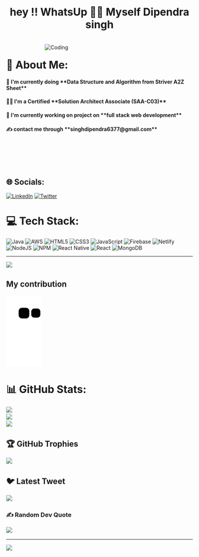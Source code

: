 <h1 align="center"> hey !! WhatsUp 👋👋 Myself Dipendra singh</h1><br>

<img align="right" alt="Coding" width="400" src="https://thumbs.gfycat.com/PointedFrequentImperatorangel-size_restricted.gif">

# 💫 About Me:
 <h4>🔭 I'm currently doing **Data Structure and Algorithm from Striver A2Z Sheet** </h4>
 <h4>🧑‍🎓 I'm a Certified **Solution Architect Associate (SAA-C03)**</h4> 
 <h4>👷 I'm currently working on project on **full stack web development** </h4>
 <h4>✍️ contact me through **singhdipendra6377@gmail.com** </h4>


<br>
<br>
<br>
<br>

## 🌐 Socials:
[![LinkedIn](https://img.shields.io/badge/LinkedIn-%230077B5.svg?logo=linkedin&logoColor=white)](https://www.linkedin.com/in/dipendra-singh-shekhawat-88369421b/) [![Twitter](https://img.shields.io/badge/Twitter-%231DA1F2.svg?logo=Twitter&logoColor=white)](https://twitter.com/https://twitter.com/Dipendr10444483) 

# 💻 Tech Stack:
![Java](https://img.shields.io/badge/java-%23ED8B00.svg?style=for-the-badge&logo=java&logoColor=white) ![AWS](https://img.shields.io/badge/AWS-%23FF9900.svg?style=for-the-badge&logo=amazon-aws&logoColor=white) ![HTML5](https://img.shields.io/badge/html5-%23E34F26.svg?style=for-the-badge&logo=html5&logoColor=white) ![CSS3](https://img.shields.io/badge/css3-%231572B6.svg?style=for-the-badge&logo=css3&logoColor=white) ![JavaScript](https://img.shields.io/badge/javascript-%23323330.svg?style=for-the-badge&logo=javascript&logoColor=%23F7DF1E) ![Firebase](https://img.shields.io/badge/firebase-%23039BE5.svg?style=for-the-badge&logo=firebase) ![Netlify](https://img.shields.io/badge/netlify-%23000000.svg?style=for-the-badge&logo=netlify&logoColor=#00C7B7) ![NodeJS](https://img.shields.io/badge/node.js-6DA55F?style=for-the-badge&logo=node.js&logoColor=white) ![NPM](https://img.shields.io/badge/NPM-%23000000.svg?style=for-the-badge&logo=npm&logoColor=white) ![React Native](https://img.shields.io/badge/react_native-%2320232a.svg?style=for-the-badge&logo=react&logoColor=%2361DAFB) ![React](https://img.shields.io/badge/react-%2320232a.svg?style=for-the-badge&logo=react&logoColor=%2361DAFB) ![MongoDB](https://img.shields.io/badge/MongoDB-%234ea94b.svg?style=for-the-badge&logo=mongodb&logoColor=white)

---
[![](https://visitcount.itsvg.in/api?id=Dipendra6377&icon=0&color=0)](https://visitcount.itsvg.in)

## My contribution
![snake gif](https://github.com/Dipendra6377/Dipendra6377/blob/output/github-contribution-grid-snake.svg)

# 📊 GitHub Stats:
![](https://github-readme-stats.vercel.app/api?username=Dipendra6377&theme=tokyonight&hide_border=false&include_all_commits=false&count_private=false)<br/>
![](https://github-readme-streak-stats.herokuapp.com/?user=Dipendra6377&theme=tokyonight&hide_border=false)<br/>
![](https://github-readme-stats.vercel.app/api/top-langs/?username=Dipendra6377&theme=tokyonight&hide_border=false&include_all_commits=false&count_private=false&layout=compact)

## 🏆 GitHub Trophies
![](https://github-profile-trophy.vercel.app/?username=Dipendra6377&theme=tokyonight&no-frame=false&no-bg=false&margin-w=4)

## 🐦 Latest Tweet
[![](https://gtce.itsvg.in/api?username=https://twitter.com/Dipendr10444483)](https://github.com/VishwaGauravIn/github-twitter-card-embed)

### ✍️ Random Dev Quote
![](https://quotes-github-readme.vercel.app/api?type=vetical&theme=tokyonight)



---
[![](https://visitcount.itsvg.in/api?id=Dipendra6377&icon=0&color=0)](https://visitcount.itsvg.in)



<!-- Proudly created with GPRM ( https://gprm.itsvg.in ) -->
